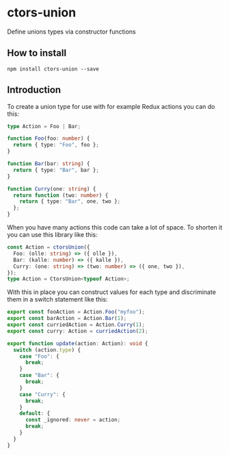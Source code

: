# ctors-union

Define unions types via constructor functions

## How to install

```
npm install ctors-union --save
```

## Introduction

To create a union type for use with for example Redux actions you can do this:

```ts
type Action = Foo | Bar;

function Foo(foo: number) {
  return { type: "Foo", foo };
}

function Bar(bar: string) {
  return { type: "Bar", bar };
}

function Curry(one: string) {
  return function (two: number) {
    return { type: "Bar", one, two };
  };
}
```

When you have many actions this code can take a lot of space. To shorten it you can use this library like this:

```ts
const Action = ctorsUnion({
  Foo: (olle: string) => ({ olle }),
  Bar: (kalle: number) => ({ kalle }),
  Curry: (one: string) => (two: number) => ({ one, two }),
});
type Action = CtorsUnion<typeof Action>;
```

With this in place you can construct values for each type and discriminate them in a switch statement like this:

```ts
export const fooAction = Action.Foo("myfoo");
export const barAction = Action.Bar(1);
export const curriedAction = Action.Curry(1);
export const curry: Action = curriedAction(2);

export function update(action: Action): void {
  switch (action.type) {
    case "Foo": {
      break;
    }
    case "Bar": {
      break;
    }
    case "Curry": {
      break;
    }
    default: {
      const _ignored: never = action;
      break;
    }
  }
}
```
